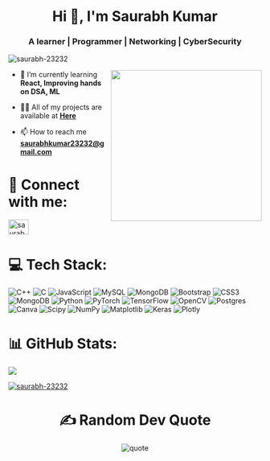 <h1 align="center">Hi 👋, I'm Saurabh Kumar</h1>
<h3 align="center">A learner | Programmer | Networking | CyberSecurity</h3>

<p align="left"> <img src="https://komarev.com/ghpvc/?username=saurabh-23232&label=Profile%20views&color=0e75b6&style=flat" alt="saurabh-23232" /> </p>

<img align="right" width="300" src="https://encrypted-tbn0.gstatic.com/images?q=tbn:ANd9GcSsilZsiJOBXzO84v2c4JMLa0FOMk_E1EFbaYbEaTzKBlenesimtTkcZ2f7gB8q1KxnDA4&usqp=CAU"> 

- 🌱 I’m currently learning **React, Improving hands on DSA, ML**

- 👨‍💻 All of my projects are available at [<b> Here </b> ](https://github.com/saurabh-23232?tab=repositories)

- 📫 How to reach me **saurabhkumar23232@gmail.com**



# 📲 Connect with me:
<p align="left">
<a href="https://linkedin.com/in/saurabhkumrr" target="blank"><img align="center" src="https://raw.githubusercontent.com/rahuldkjain/github-profile-readme-generator/master/src/images/icons/Social/linked-in-alt.svg" alt="saurabhkumrr" height="30" width="40" /></a>
</p>


# 💻 Tech Stack:
![C++](https://img.shields.io/badge/c++-%2300599C.svg?style=for-the-badge&logo=c%2B%2B&logoColor=white) ![C](https://img.shields.io/badge/c-%2300599C.svg?style=for-the-badge&logo=c&logoColor=white) ![JavaScript](https://img.shields.io/badge/javascript-%23323330.svg?style=for-the-badge&logo=javascript&logoColor=%23F7DF1E) ![MySQL](https://img.shields.io/badge/mysql-4479A1.svg?style=for-the-badge&logo=mysql&logoColor=white) ![MongoDB](https://img.shields.io/badge/MongoDB-%234ea94b.svg?style=for-the-badge&logo=mongodb&logoColor=white) ![Bootstrap](https://img.shields.io/badge/bootstrap-%238511FA.svg?style=for-the-badge&logo=bootstrap&logoColor=white) ![CSS3](https://img.shields.io/badge/css3-%231572B6.svg?style=for-the-badge&logo=css3&logoColor=white) ![MongoDB](https://img.shields.io/badge/MongoDB-%234ea94b.svg?style=for-the-badge&logo=mongodb&logoColor=white) ![Python](https://img.shields.io/badge/python-3670A0?style=for-the-badge&logo=python&logoColor=ffdd54) ![PyTorch](https://img.shields.io/badge/PyTorch-%23EE4C2C.svg?style=for-the-badge&logo=PyTorch&logoColor=white) ![TensorFlow](https://img.shields.io/badge/TensorFlow-%23FF6F00.svg?style=for-the-badge&logo=TensorFlow&logoColor=white) ![OpenCV](https://img.shields.io/badge/opencv-%23white.svg?style=for-the-badge&logo=opencv&logoColor=white) ![Postgres](https://img.shields.io/badge/postgres-%23316192.svg?style=for-the-badge&logo=postgresql&logoColor=white) ![Canva](https://img.shields.io/badge/Canva-%2300C4CC.svg?style=for-the-badge&logo=Canva&logoColor=white) ![Scipy](https://img.shields.io/badge/SciPy-%230C55A5.svg?style=for-the-badge&logo=scipy&logoColor=%white) ![NumPy](https://img.shields.io/badge/numpy-%23013243.svg?style=for-the-badge&logo=numpy&logoColor=white) ![Matplotlib](https://img.shields.io/badge/Matplotlib-%23ffffff.svg?style=for-the-badge&logo=Matplotlib&logoColor=black) ![Keras](https://img.shields.io/badge/Keras-%23D00000.svg?style=for-the-badge&logo=Keras&logoColor=white) ![Plotly](https://img.shields.io/badge/Plotly-%233F4F75.svg?style=for-the-badge&logo=plotly&logoColor=white)
# 📊 GitHub Stats:

![](https://github-readme-streak-stats.herokuapp.com/?user=saurabh-23232&theme=dark&hide_border=false)<br/>


<p align="left"> <a href="https://github.com/ryo-ma/github-profile-trophy"><img src="https://github-profile-trophy.vercel.app/?username=saurabh-23232" alt="saurabh-23232" /></a> </p>


<h1 align="center"><b>✍️ Random Dev Quote</b></h1>

<p align="center"> <img src="https://quotes-github-readme.vercel.app/api?type=horizontal&theme=radical" alt="quote"/> </p>
